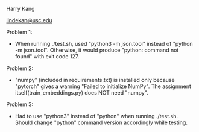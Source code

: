 Harry Kang

lindekan@usc.edu

Problem 1:
- When running ./test.sh, used "python3 -m json.tool" instead of "python -m json.tool". Otherwise, it would produce "python: command not found" with exit code 127.

Problem 2:
- "numpy" (included in requirements.txt) is installed only because "pytorch" gives a warning "Failed to initialize NumPy". The assignment itself(train_embeddings.py) does NOT need "numpy".

Problem 3:
- Had to use "python3" instead of "python" when running ./test.sh. Should change "python" command version accordingly while testing.